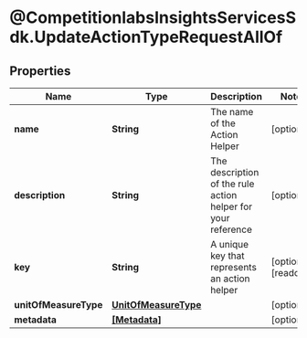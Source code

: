 # @CompetitionlabsInsightsServicesSdk.UpdateActionTypeRequestAllOf

## Properties

Name | Type | Description | Notes
------------ | ------------- | ------------- | -------------
**name** | **String** | The name of the Action Helper | [optional] 
**description** | **String** | The description of the rule action helper for your reference | [optional] 
**key** | **String** | A unique key that represents an action helper | [optional] [readonly] 
**unitOfMeasureType** | [**UnitOfMeasureType**](UnitOfMeasureType.md) |  | [optional] 
**metadata** | [**[Metadata]**](Metadata.md) |  | [optional] 


